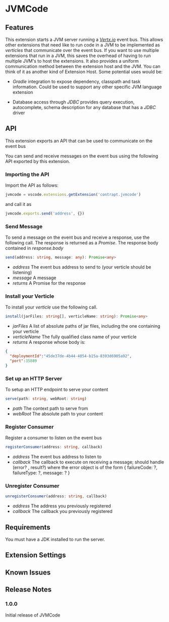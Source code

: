 # JVMCode

## Features

This extension starts a JVM server running a [_Vertx.io_](https://vertx.io/) event bus.  This allows other extensions that need
like to run code in a JVM to be implemented as _verticles_ that communicate over the event bus.  If you want to use multiple extensions that run in a JVM, this saves the overhead of having to
run multiple JVM's to host the extensions.  It also provides a uniform communication method between the extension host and the JVM.  You can think of it as another kind of Extension Host. Some potential uses would be:

* _Gradle_ integration to expose dependency, classpath and task information.  Could be used to support any other specific JVM language extension

* Database access through _JDBC_ provides query execution, autocomplete, schema description for any database that has a _JDBC_ driver

## API
This extension exports an API that can be used to communicate on the 
event bus

You can send and receive messages on the event bus using the following API exported by this extension.

### Importing the API
Import the API as follows:

```typescript
jvmcode = vscode.extensions.getExtension('contrapt.jvmcode')
```

and call it as
```typescript
jvmcode.exports.send('address', {})
```

### Send Message
To send a message on the event bus and receive a response, use the
following call.  The response is returned as a _Promise_.  The response body contained in _response.body_

```typescript
send(address: string, message: any): Promise<any>
```
- _address_ The event bus address to send to (your verticle should be listening)
- _message_ A message
- _returns_ A Promise for the response

### Install your Verticle
To install your _verticle_ use the following call.  

```typescript
install(jarFiles: string[], verticleName: string): Promise<any>
```
- _jarFiles_ A list of absolute paths of jar files, including the one containing your verticle
- _verticleName_ The fully qualified class name of your verticle
- _returns_ A response whose body is:
```json
{
  "deploymentId":"45de37de-4b44-4054-b15a-8393d6905a92",
  "port":35889
}
```
### Set up an HTTP Server
To setup an HTTP endpoint to serve your content
```typescript
serve(path: string, webRoot: string)
```
- _path_ The context path to serve from
- _webRoot_ The absolute path to your content

### Register Consumer
Register a consumer to listen on the event bus
```typescript
registerConsumer(address: string, callback)
```
- _address_ The event bus address to listen to
- _callback_ The callback to execute on receiving a message; should handle (error? , result?) where the error object
is of the form { failureCode: ?, failureType: ?, message: ? }

### Unregister Consumer
```typescript
unregisterConsumer(address: string, callback)
```
- _address_ The address you previously registered
- _callback_ The callback you previously registered

## Requirements

You must have a JDK installed to run the server.

## Extension Settings

## Known Issues

## Release Notes

### 1.0.0

Initial release of JVMCode